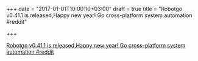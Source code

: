 +++
date = "2017-01-01T10:00:10+03:00"
draft = true
title = "Robotgo v0.41.1 is released,Happy new year! Go cross-platform system automation  #reddit"

+++

<p><a href="https://t.co/4hcerYxeTu">Robotgo v0.41.1 is released,Happy new year! Go cross-platform system automation  #reddit</a></p>

